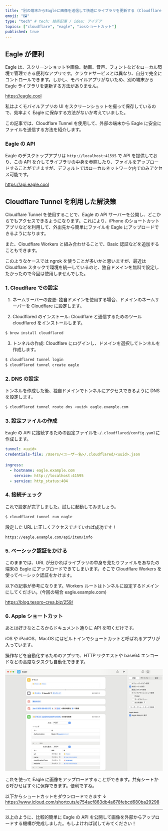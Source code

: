 ```yaml
---
title: "別の端末からEagleに画像を送信して快適にライブラリを更新する (Cloudflare Tunnel) "
emoji: "🖼️"
type: "tech" # tech: 技術記事 / idea: アイデア
topics: ["cloudflare", "eagle", "iosショートカット"]
published: true
---
```


## Eagle が便利

Eagle は、スクリーンショットや画像、動画、音声、フォントなどをローカル環境で管理できる便利なアプリです。クラウドサービスとは異なり、自分で完全にコントロールできます。しかし、モバイルアプリがないため、別の端末から Eagle ライブラリを更新する方法がありません。

https://eagle.cool

私はよくモバイルアプリの UI をスクリーンショットを撮って保存しているので、効率よく Eagle に保存する方法がないか考えていました。

この記事では、Cloudflare Tunnel を使用して、外部の端末から Eagle に安全にファイルを送信する方法を紹介します。

### Eagle の API

Eagle のデスクトップアプリは `http://localhost:41595` で API を提供しており、この API を介してライブラリの中身を参照したり、ファイルをアップロードすることができますが、デフォルトではローカルネットワーク内でのみアクセス可能です。

https://api.eagle.cool

## Cloudflare Tunnel を利用した解決策

Cloudflare Tunnel を使用することで、Eagle の API サーバーを公開し、どこからでもアクセスできるようになります。これにより、iPhone のショートカットアプリなどを利用して、外出先から簡単にファイルを Eagle にアップロードできるようになります。

また、Cloudflare Workers と組み合わせることで、Basic 認証などを追加することもできます。

このようなケースでは ngrok を使うことが多いかと思いますが、最近は Cloudflare スタックで環境を統一しているのと、独自ドメインを無料で設定したかったので今回は使用しませんでした。

### 1. Cloudflare での設定

1. ネームサーバーの変更: 独自ドメインを使用する場合、ドメインのネームサーバーを Cloudflare に設定します。

2. Cloudflared のインストール: Cloudflare と通信するためのツール cloudflared をインストールします。

```bash
$ brew install cloudflared
```

3. トンネルの作成: Cloudflare にログインし、ドメインを選択してトンネルを作成します。

```bash
$ cloudflared tunnel login
$ cloudflared tunnel create eagle
```

### 2. DNS の設定

トンネルを作成した後、独自ドメインでトンネルにアクセスできるように DNS を設定します。

```bash
$ cloudflared tunnel route dns <uuid> eagle.example.com
```

### 3. 設定ファイルの作成

Eagle の API に接続するための設定ファイルを`~/.cloudflared/config.yaml`に作成します。

```yaml
tunnel: <uuid>
credentials-file: /Users/<ユーザー名>/.cloudflared/<uuid>.json

ingress:
  - hostname: eagle.example.com
    service: http://localhost:41595
  - service: http_status:404
```

### 4. 接続チェック

これで設定が完了しました。試しに起動してみましょう。

```bash
$ cloudflared tunnel run eagle
```

設定した URL に正しくアクセスできていれば成功です！

```
https://eagle.example.com/api/item/info
```

### 5. ベーシック認証をかける

このままでは、URL が分かればライブラリの中身を見たりファイルをあなたの端末の Eagle にアップロードできてしまいます。そこで Cloudflare Workers を使ってベーシック認証をかけます。

以下の記事が参考になります。Workers ルートはトンネルに設定するドメインにしてください。(今回の場合 eagle.example.com)

https://blog.tesoro-crea.biz/259/

### 6. Apple ショートカット

あとは好きなところからドキュメント通りに API を叩くだけです。

iOS や iPadOS、MacOS にはビルトインでショートカットと呼ばれるアプリが入っています。

操作などを自動化するためのアプリで、HTTP リクエストや base64 エンコードなどの高度なタスクも自動化できます。

![Eagle](/images/eagle-cf-tunnel/shortcuts.jpg)

これを使って Eagle に画像をアップロードすることができます。共有シートから呼びせばすぐに保存できます。便利ですね。

以下からショートカットをダウンロードできます ↓
https://www.icloud.com/shortcuts/e754acf863db4a678febcd680ba29298

---

以上のように、比較的簡単に Eagle の API を公開して画像を外部からアップロードする機構が完成しました。もしよければ試してみてください！
